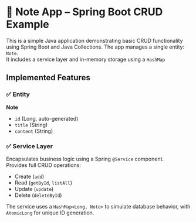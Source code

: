 # 📒 Note App – Spring Boot CRUD Example

This is a simple Java application demonstrating basic CRUD functionality using Spring Boot and Java Collections. The app manages a single entity: `Note`.  
It includes a service layer and in-memory storage using a `HashMap`

## Implemented Features

### ✅ Entity
**Note**  
- `id` (Long, auto-generated)  
- `title` (String)  
- `content` (String)  

### ✅ Service Layer
Encapsulates business logic using a Spring `@Service` component.  
Provides full CRUD operations:

- Create (`add`)
- Read (`getById`, `listAll`)
- Update (`update`)
- Delete (`deleteById`)

The service uses a `HashMap<Long, Note>` to simulate database behavior, with `AtomicLong` for unique ID generation.
